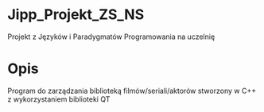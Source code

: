 # Jipp_Projekt_ZS_NS
Projekt z Języków i Paradygmatów Programowania na uczelnię
# Opis
Program do zarządzania biblioteką filmów/seriali/aktorów stworzony w C++ z wykorzystaniem biblioteki QT
